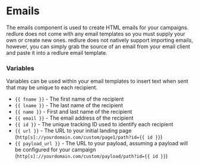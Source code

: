# Emails
The emails component is used to create HTML emails for your campaigns. redlure does not come with any email templates so you must supply your own or create new ones. redlure does not natively support importing emails, however, you can simply grab the source of an email from your email client and paste it into a redlure email template.

### Variables
Variables can be used within your email templates to insert text when sent that may be unique to each recipient.
* `{{ fname }}` - The first name of the recipient
* `{{ lname }}` - The last name of the recipient
* `{{ name }}` - First and last name of the recipient
* `{{ email }}` - The email address of the recipient
* `{{ id }}` - The unique tracking ID used to identify each recipient
* `{{ url }}` - The URL to your initial landing page (`http[s]://yourdomain.com/custom/page1/path?id={{ id }}`)
* `{{ payload_url }}` - The URL to your payload, assuming a payload will be configured for your campaign (`http[s]://yourdomain.com/custom/payload/path?id={{ id }}`)



